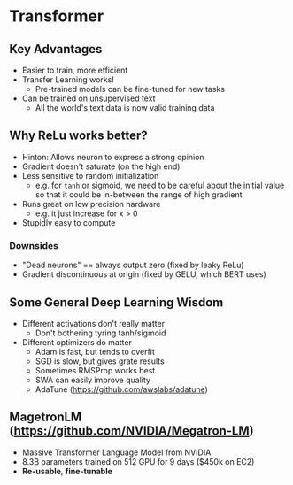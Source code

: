 # Transformer

## Key Advantages
 - Easier to train, more efficient
 - Transfer Learning works!
   - Pre-trained models can be fine-tuned for new tasks
 - Can be trained on unsupervised text
   - All the world's text data is now valid training data

## Why ReLu works better?
 - Hinton: Allows neuron to express a strong opinion
 - Gradient doesn't saturate (on the high end)
 - Less sensitive to random initialization
   - e.g. for `tanh` or sigmoid, we need to be careful about the initial value so that it could be in-between the range of high gradient
 - Runs great on low precision hardware
   - e.g. it just increase for x > 0
 - Stupidly easy to compute

### Downsides
 - "Dead neurons" == always output zero (fixed by leaky ReLu)
 - Gradient discontinuous at origin (fixed by GELU, which BERT uses)

## Some General Deep Learning Wisdom
 - Different activations don't really matter
   - Don't bothering tyring tanh/sigmoid
 - Different optimizers do matter
   - Adam is fast, but tends to overfit
   - SGD is slow, but gives grate results
   - Sometimes RMSProp works best
   - SWA can easily improve quality
   - AdaTune (https://github.com/awslabs/adatune)

## MagetronLM (https://github.com/NVIDIA/Megatron-LM)
 - Massive Transformer Language Model from NVIDIA
 - 8.3B parameters trained on 512 GPU for 9 days ($450k on EC2)
 - **Re-usable**, **fine-tunable**

